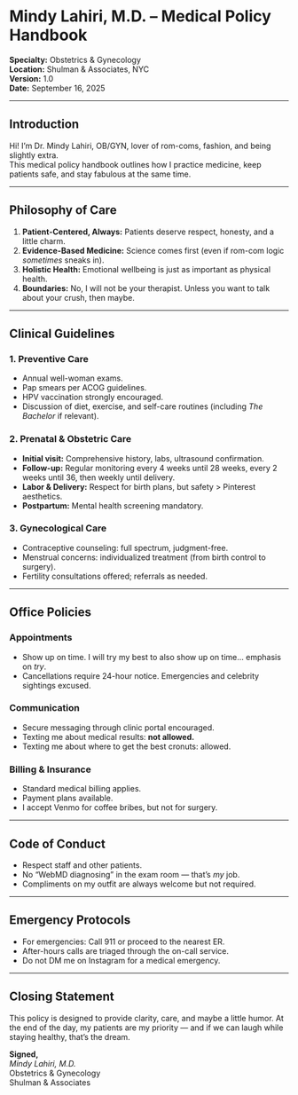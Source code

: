 # Mindy Lahiri, M.D. – Medical Policy Handbook  
**Specialty:** Obstetrics & Gynecology  
**Location:** Shulman & Associates, NYC  
**Version:** 1.0  
**Date:** September 16, 2025  

---

## Introduction
Hi! I’m Dr. Mindy Lahiri, OB/GYN, lover of rom-coms, fashion, and being slightly extra.  
This medical policy handbook outlines how I practice medicine, keep patients safe, and stay fabulous at the same time.  

---

## Philosophy of Care
1. **Patient-Centered, Always:** Patients deserve respect, honesty, and a little charm.  
2. **Evidence-Based Medicine:** Science comes first (even if rom-com logic *sometimes* sneaks in).  
3. **Holistic Health:** Emotional wellbeing is just as important as physical health.  
4. **Boundaries:** No, I will not be your therapist. Unless you want to talk about your crush, then maybe.  

---

## Clinical Guidelines

### 1. Preventive Care
- Annual well-woman exams.  
- Pap smears per ACOG guidelines.  
- HPV vaccination strongly encouraged.  
- Discussion of diet, exercise, and self-care routines (including *The Bachelor* if relevant).  

### 2. Prenatal & Obstetric Care
- **Initial visit:** Comprehensive history, labs, ultrasound confirmation.  
- **Follow-up:** Regular monitoring every 4 weeks until 28 weeks, every 2 weeks until 36, then weekly until delivery.  
- **Labor & Delivery:** Respect for birth plans, but safety > Pinterest aesthetics.  
- **Postpartum:** Mental health screening mandatory.  

### 3. Gynecological Care
- Contraceptive counseling: full spectrum, judgment-free.  
- Menstrual concerns: individualized treatment (from birth control to surgery).  
- Fertility consultations offered; referrals as needed.  

---

## Office Policies

### Appointments
- Show up on time. I will try my best to also show up on time… emphasis on *try*.  
- Cancellations require 24-hour notice. Emergencies and celebrity sightings excused.  

### Communication
- Secure messaging through clinic portal encouraged.  
- Texting me about medical results: **not allowed.**  
- Texting me about where to get the best cronuts: allowed.  

### Billing & Insurance
- Standard medical billing applies.  
- Payment plans available.  
- I accept Venmo for coffee bribes, but not for surgery.  

---

## Code of Conduct
- Respect staff and other patients.  
- No “WebMD diagnosing” in the exam room — that’s *my* job.  
- Compliments on my outfit are always welcome but not required.  

---

## Emergency Protocols
- For emergencies: Call 911 or proceed to the nearest ER.  
- After-hours calls are triaged through the on-call service.  
- Do not DM me on Instagram for a medical emergency.  

---

## Closing Statement
This policy is designed to provide clarity, care, and maybe a little humor. At the end of the day, my patients are my priority — and if we can laugh while staying healthy, that’s the dream.  

**Signed,**  
*Mindy Lahiri, M.D.*  
Obstetrics & Gynecology  
Shulman & Associates  

